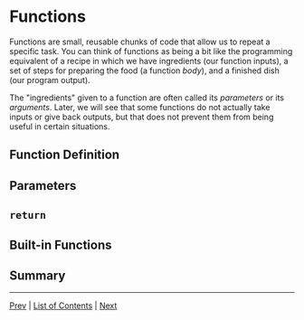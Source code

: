 # Functions

Functions are small, reusable chunks of code that allow us to repeat a specific task. You can think of functions as being a bit like the programming equivalent of a recipe in which we have ingredients (our function inputs), a set of steps for preparing the food (a function _body_), and a finished dish (our program output).

The "ingredients" given to a function are often called its _parameters_ or its _arguments_. Later, we will see that some functions do not actually take inputs or give back outputs, but that does not prevent them from being useful in certain situations.

## Function Definition
## Parameters
## `return`
## Built-in Functions
## Summary
---
[Prev](control-flow.md) | [List of Contents](README.md) | [Next](libraries.md)
